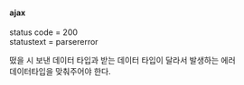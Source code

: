 #### ajax

status code = 200         
statustext = parsererror                 

떴을 시 보낸 데이터 타입과 받는 데이터 타입이 달라서 발생하는 에러              
데이터타입을 맞춰주어야 한다.                 
